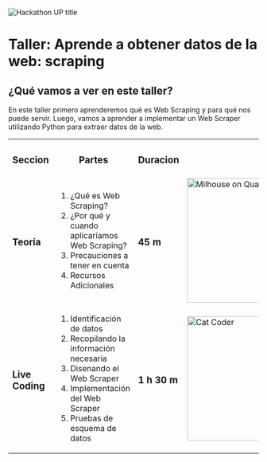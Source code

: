 ![Hackathon UP title](https://www.up.edu.pe/UP_Landing/hackathon-up/img/titulo2.png)

# **Taller**: Aprende a obtener datos de la web: scraping

## ¿Qué vamos a ver en este taller?

En este taller primero aprenderemos qué es Web Scraping y para qué nos puede servir. Luego, vamos a aprender a implementar un Web Scraper utilizando Python para extraer datos de la web.

<table>
<tr>
<th> <h3>Seccion</h3> </th>
<th> <h3>Partes</h3> </th>
<th> <h3>Duracion</h3> </th>
<th>  </th>
</tr>
<tr>
  <td> <h3>Teoría</h3> </td>
  <td> 
    <ol>
      <li>¿Qué es Web Scraping?</li>
      <li>¿Por qué y cuando aplicaríamos Web Scraping?</li>
      <li>Precauciones a tener en cuenta</li>
      <li>Recursos Adicionales</li>
    </ol>
  </td>
  <td> <h3>45 m</h3> </td>
  <td>
    <img src="" alt="Milhouse on Quarentine" height="250px"/>
  </td>
</tr>
<tr>
  <td> <h3>Live Coding</h3> </td>
  <td> 
    <ol>
      <li>Identificación de datos</li>
      <li>Recopilando la información necesaria</li>
      <li>Disenando el Web Scraper</li>
      <li>Implementación del Web Scraper</li>
      <li>Pruebas de esquema de datos</li>
    </ol>
  </td>
  <td> <h3>1 h 30 m</h3> </td>
  <td>
    <img src="https://media.giphy.com/media/LmNwrBhejkK9EFP504/giphy.gif" alt="Cat Coder" height="250px"/>
  </td>
</tr>
</table>
